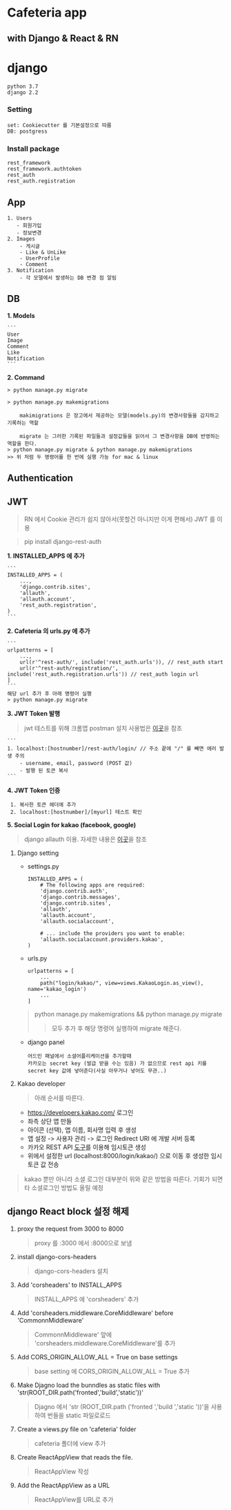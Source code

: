 # Cafeteria app

## with Django & React & RN

# django
    python 3.7
    django 2.2
    
### Setting
    
    set: Cookiecutter 를 기본설정으로 따름
    DB: postgress

### Install package
    rest_framework
    rest_framework.authtoken
    rest_auth
    rest_auth.registration

## App
    1. Users
       - 회원가입
       - 정보변경
    2. Images
        - 게시글
        - Like & UnLike
        - UserProfile
        - Comment
    3. Notification 
        - 각 모델에서 발생하는 DB 변경 점 알림

## DB
 **1. Models**
    
    ```
    User
    Image
    Comment
    Like
    Notification
    ```
 **2. Command**

    > python manage.py migrate

    > python manage.py makemigrations

        makimigrations 은 장고에서 제공하는 모델(models.py)의 변경사항들을 감지하고 기록하는 역할
        
        migrate 는 그러한 기록된 파일들과 설정값들을 읽어서 그 변경사항을 DB에 반영하는 역할을 한다.
    > python manage.py migrate & python manage.py makemigrations
    >> 위 처럼 두 명령어를 한 번에 실행 가능 for mac & linux


## Authentication

## JWT
>RN 에서 Cookie 관리가 쉽지 않아서(못할건 아니지만 이게 편해서) JWT 를 이용 

> pip install django-rest-auth

**1. INSTALLED_APPS 에 추가**

    ```
    INSTALLED_APPS = (
        ...,
        'django.contrib.sites',
        'allauth',
        'allauth.account',
        'rest_auth.registration',
    )
    ```
**2. Cafeteria 의 urls.py 에 추가**

    ```
    urlpatterns = [
        ...,
        url(r'^rest-auth/', include('rest_auth.urls')), // rest_auth start
        url(r'^rest-auth/registration/', include('rest_auth.registration.urls')) // rest_auth login url
    ] 
    ```
    해당 url 추가 후 아래 명령어 실행
    > python manage.py migrate

**3. JWT Token 발행**
    
> jwt 테스트를 위해 크롬앱 postman 설치 사용법은 [이곳](https://meetup.toast.com/posts/107)을 참조

    ```
    1. localhost:[hostnumber]/rest-auth/login/ // 주소 끝에 "/" 를 빼면 에러 발생 주의
        - username, email, password (POST 값) 
        - 발행 된 토큰 복사
    ```

**4. JWT Token 인증**
   ```
    1. 복사한 토큰 헤더에 추가
    2. localhost:[hostnumber]/[myurl] 테스트 확인
   ```

**5. Social Login for kakao (facebook, google)**
> django allauth 이용. 자세한 내용은 [이곳](https://django-allauth.readthedocs.io/en/latest/installation.html)을 참조

1) Django setting
   - settings.py
       ```
       INSTALLED_APPS = (
           # The following apps are required:
           'django.contrib.auth',
           'django.contrib.messages',
           'django.contrib.sites',
           'allauth',
           'allauth.account',
           'allauth.socialaccount',
           
           # ... include the providers you want to enable:
           'allauth.socialaccount.providers.kakao',
       )
       ```
   - urls.py
       ```
       urlpatterns = [
           ...
           path("login/kakao/", view=views.KakaoLogin.as_view(), name='kakao_login')
           ...
       ]
       ```
   > python manage.py makemigrations && python manage.py migrate
   >> 모두 추가 후 해당 명령어 실행하여 migrate 해준다.

    - django panel
        ```
        어드민 패널에서 소셜어플리케이션을 추가할때
        카카오는 secret key (발급 받을 수는 있음) 가 없으므로 rest api 키를 secret key 값에 넣어준다(사실 아무거나 넣어도 무관..)
        ```

2) Kakao developer 
    > 아래 순서를 따른다.
    - https://developers.kakao.com/ 로그인
    - 좌측 상단 앱 만들
    - 아이콘 (선택), 앱 이름, 회사명 입력 후 생성
    - 앱 설정 -> 사용자 관리 -> 로그인 Redirect URI 에 개발 서버 등록
    - 카카오 REST API [도구](https://developers.kakao.com/docs/restapi/tool)를 이용해 임시토큰 생성
    - 위에서 설정한 url (localhost:8000/login/kakao/) 으로 이동 후 생성한 임시토큰 값 전송

> kakao 뿐만 아니라 소셜 로그인 대부분이 위와 같은 방법을 따른다.
> 기회가 되면 타 소셜로그인 방법도 올릴 예정

## django React block 설정 해제

1. proxy the request from 3000 to 8000
    > proxy 를 :3000 에서 :8000으로 보냄
2. install django-cors-headers
    > django-cors-headers 설치
3. Add 'corsheaders' to INSTALL_APPS
    > INSTALL_APPS 에 'corsheaders' 추가
4. Add 'corsheaders.middleware.CoreMiddleware' before 'CommonnMiddleware'
    > CommonnMiddleware' 앞에 'corsheaders.middleware.CoreMiddleware'를 추가
5. Add CORS_ORIGIN_ALLOW_ALL = True on base settings
    > base setting 에 CORS_ORIGIN_ALLOW_ALL = True 추가
6. Make Djagno load the bunndles as static files with 'str(ROOT_DIR.path('fronted','build','static'))'
    > Djagno 에서 'str (ROOT_DIR.path ('fronted ','build ','static '))'을 사용하여 번들을 static 파일로로드
7. Create a views.py file on 'cafeteria' folder
    > cafeteria 폴더에 view 추가
8. Create ReactAppView that reads the file.
    > ReactAppView 작성
9.  Add the ReactAppView as a URL
    > ReactAppView를 URL로 추가








    




    
    
    